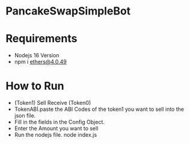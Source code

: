 # PancakeSwapSimpleBot
# Requirements

* Nodejs 16 Version 
* npm i ethers@4.0.49 

# How to Run 
* (Token1) Sell Receive (Token0)
* TokenABİ.paste the ABI Codes of the token1 you want to sell into the json file.
* Fill in the fields in the Config Object.
* Enter the Amount you want to sell
* Run the nodejs file.  node index.js
